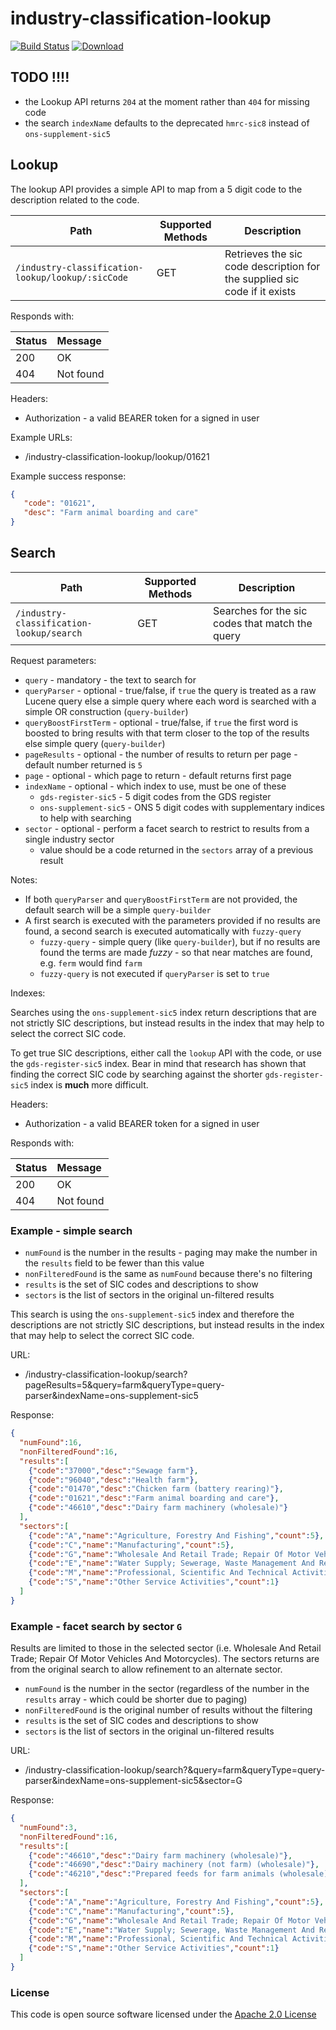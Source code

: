 # industry-classification-lookup

[![Build Status](https://travis-ci.org/hmrc/industry-classification-lookup.svg)](https://travis-ci.org/hmrc/industry-classification-lookup) [ ![Download](https://api.bintray.com/packages/hmrc/releases/industry-classification-lookup/images/download.svg) ](https://bintray.com/hmrc/releases/industry-classification-lookup/_latestVersion)

## TODO !!!!

* the Lookup API returns `204` at the moment rather than `404` for missing code
* the search `indexName` defaults to the deprecated `hmrc-sic8` instead of `ons-supplement-sic5`


## Lookup

The lookup API provides a simple API to map from a 5 digit code to the description
related to the code.

| Path                                                   | Supported Methods | Description  |
| -------------------------------------------------------| ------------------| ------------ |
|```/industry-classification-lookup/lookup/:sicCode```   |        GET        | Retrieves the sic code description for the supplied sic code if it exists|

Responds with:

| Status        | Message       |
|:--------------|:--------------|
| 200           | OK            |
| 404           | Not found     |

Headers:

* Authorization - a valid BEARER token for a signed in user

Example URLs:

* /industry-classification-lookup/lookup/01621

Example success response:

```json
{
   "code": "01621",
   "desc": "Farm animal boarding and care"
}
```

## Search

| Path                                          | Supported Methods | Description  |
| ----------------------------------------------| ------------------| ------------ |
|```/industry-classification-lookup/search```   |        GET        | Searches for the sic codes that match the query|

Request parameters:
* `query` - mandatory - the text to search for
* `queryParser` - optional - true/false, if `true` the query is treated as a raw Lucene query else a simple query where each word is searched with a simple OR construction (`query-builder`)
* `queryBoostFirstTerm` - optional - true/false, if `true` the first word is boosted to bring results with that term closer to the top of the results else simple query (`query-builder`)
* `pageResults` - optional - the number of results to return per page - default number returned is `5`
* `page` - optional - which page to return - default returns first page
* `indexName` - optional - which index to use, must be one of these
  * `gds-register-sic5` - 5 digit codes from the GDS register
  * `ons-supplement-sic5` - ONS 5 digit codes with supplementary indices to help with searching
* `sector` - optional - perform a facet search to restrict to results from a single industry sector
  * value should be a code returned in the `sectors` array of a previous result

Notes:
* If both `queryParser` and `queryBoostFirstTerm` are not provided, the default search will be a simple `query-builder`
* A first search is executed with the parameters provided if no results are found, a second search is executed automatically with `fuzzy-query`
  * `fuzzy-query` - simple query (like `query-builder`), but if no results are found the terms are made _fuzzy_ - so that near matches are found, e.g. `ferm` would find `farm`
  * `fuzzy-query` is not executed if `queryParser` is set to `true`

Indexes:

Searches using the `ons-supplement-sic5` index return descriptions that
are not strictly SIC descriptions, but instead results in the index that may help
to select the correct SIC code.

To get true SIC descriptions, either call the `lookup` API with the code, or
use the `gds-register-sic5` index. Bear in mind that research has shown that
finding the correct SIC code by searching against the shorter `gds-register-sic5`
index is **much** more difficult.


Headers:

* Authorization - a valid BEARER token for a signed in user

Responds with:

| Status        | Message       |
|:--------------|:--------------|
| 200           | OK            |
| 404           | Not found     |


### Example - simple search

* `numFound` is the number in the results - paging may make the number in the `results` field to be fewer than this value
* `nonFilteredFound` is the same as `numFound` because there's no filtering
* `results` is the set of SIC codes and descriptions to show
* `sectors` is the list of sectors in the original un-filtered results

This search is using the `ons-supplement-sic5` index and therefore the descriptions
are not strictly SIC descriptions, but instead results in the index that may help
to select the correct SIC code.

URL:

* /industry-classification-lookup/search?pageResults=5&query=farm&queryType=query-parser&indexName=ons-supplement-sic5

Response:

```json
{
  "numFound":16,
  "nonFilteredFound":16,
  "results":[
    {"code":"37000","desc":"Sewage farm"},
    {"code":"96040","desc":"Health farm"},
    {"code":"01470","desc":"Chicken farm (battery rearing)"},
    {"code":"01621","desc":"Farm animal boarding and care"},
    {"code":"46610","desc":"Dairy farm machinery (wholesale)"}
  ],
  "sectors":[
    {"code":"A","name":"Agriculture, Forestry And Fishing","count":5},
    {"code":"C","name":"Manufacturing","count":5},
    {"code":"G","name":"Wholesale And Retail Trade; Repair Of Motor Vehicles And Motorcycles","count":3},
    {"code":"E","name":"Water Supply; Sewerage, Waste Management And Remediation Activities","count":1},
    {"code":"M","name":"Professional, Scientific And Technical Activities","count":1},
    {"code":"S","name":"Other Service Activities","count":1}
  ]
}
```

### Example - facet search by sector `G`

Results are limited to those in the selected sector (i.e. Wholesale And Retail Trade; Repair Of Motor Vehicles And Motorcycles).
The sectors returns are from the original search to allow refinement to an alternate sector.

* `numFound` is the number in the sector (regardless of the number in the `results` array - which could be shorter due to paging)
* `nonFilteredFound` is the original number of results without the filtering
* `results` is the set of SIC codes and descriptions to show
* `sectors` is the list of sectors in the original un-filtered results

URL:

* /industry-classification-lookup/search?&query=farm&queryType=query-parser&indexName=ons-supplement-sic5&sector=G

Response:

```json
{
  "numFound":3,
  "nonFilteredFound":16,
  "results":[
    {"code":"46610","desc":"Dairy farm machinery (wholesale)"},
    {"code":"46690","desc":"Dairy machinery (not farm) (wholesale)"},
    {"code":"46210","desc":"Prepared feeds for farm animals (wholesale)"}
  ],
  "sectors":[
    {"code":"A","name":"Agriculture, Forestry And Fishing","count":5},
    {"code":"C","name":"Manufacturing","count":5},
    {"code":"G","name":"Wholesale And Retail Trade; Repair Of Motor Vehicles And Motorcycles","count":3},
    {"code":"E","name":"Water Supply; Sewerage, Waste Management And Remediation Activities","count":1},
    {"code":"M","name":"Professional, Scientific And Technical Activities","count":1},
    {"code":"S","name":"Other Service Activities","count":1}
  ]
}
```

### License

This code is open source software licensed under the [Apache 2.0 License]("http://www.apache.org/licenses/LICENSE-2.0.html")